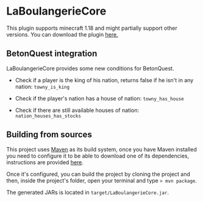 # LaBoulangerieCore

This plugin supports minecraft 1.18 and might partially support other versions.
You can download the plugin [here.](https://github.com/LaBoulangerie/LaBoulangerieCore/releases/latest)

## BetonQuest integration

LaBoulangerieCore provides some new conditions for BetonQuest.


- Check if a player is the king of his nation, returns false if he isn't in any nation: `towny_is_king`

- Check if the player's nation has a house of nation: `towny_has_house`

- Check if there are still available houses of nation: `nation_houses_has_stocks`

## Building from sources

This project uses [Maven](https://maven.apache.org/) as its build system, once you have Maven installed you need to configure it to be able to download one of its dependencies, instructions are provided [here](https://github.com/LaBoulangerie/LaBoulangerieMmo/packages/1356101). 

Once it's configured, you can build the project by cloning the project and then, inside the project's folder, open your terminal and type `> mvn package`.

The generated JARs is located in `target/LaBoulangerieCore.jar`.